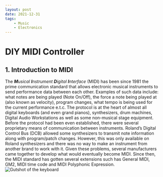 ```yaml
---
layout: post
date: 2021-12-31
tags: 
    - Music
    - Electronics
---
```


# DIY MIDI Controller

## 1. Introduction to MIDI
The _**M**usical **I**nstrument **D**igital **I**nterface_ (MIDI) has been since 1981 the prime communication standard that allows electronic musical instruments to send performance data between each other. Examples of such data include: what notes are being played (Note On/Off), the force a note being played at (also known as velocity), program changes, what tempo is being used for the current performance e.t.c. The protocol is at the heart of almost all digital keyboards (and even grand pianos), synthesizers, drum machines, Digital Audio Workstations as well as some non-musical stage equipment. 
Before the protocol had been even established, there were several proprietary means of communication between instruments. Roland’s Digital Control Bus (DCB) allowed some synthesizers to transmit note information along with program/patch changes. However, this was only available on Roland synthesizers and there was no way to make an instrument from another brand to work with it. Given these problems, several manufacturers came together to develop what would eventually become MIDI. Since then, the MIDI standard has gotten several extensions such has General MIDI, GM2, MIDI time code and MIDI Polyphonic Expression.  
![Gutshot of the keyboard](/_post/2021-12-31-DIY-midi-keyboard-part-1/2021-12-31-gutShotGeneral.jpg)